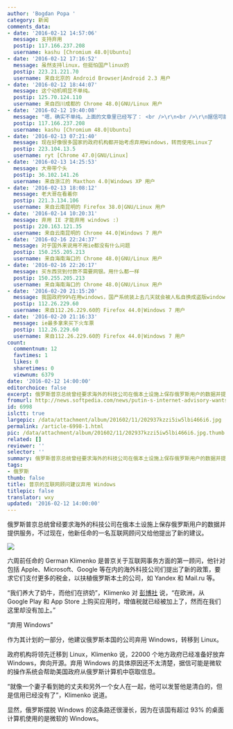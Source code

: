 ```yaml
---
author: 'Bogdan Popa '
category: 新闻
comments_data:
- date: '2016-02-12 14:57:06'
  message: 支持弃用
  postip: 117.166.237.208
  username: kashu [Chromium 48.0|Ubuntu]
- date: '2016-02-12 17:16:52'
  message: 虽然支持linux，但挺怕国产linux的
  postip: 223.21.221.70
  username: 来自北京的 Android Browser|Android 2.3 用户
- date: '2016-02-12 18:44:07'
  message: 这个动机明显不单纯。
  postip: 125.70.124.110
  username: 来自四川成都的 Chrome 48.0|GNU/Linux 用户
- date: '2016-02-12 19:40:08'
  message: "嗯，确实不单纯。上面的文章里已经写了： <br />\r\n<br />\r\n据信可能是微软的操作系统会帮助美国政府从俄罗斯计算机中窃取信息。"
  postip: 117.166.237.208
  username: kashu [Chromium 48.0|Ubuntu]
- date: '2016-02-13 07:21:40'
  message: 现在好像很多国家的政府机构都开始考虑弃用Windows，转而使用Linux了
  postip: 223.104.13.5
  username: ryt [Chrome 47.0|GNU/Linux]
- date: '2016-02-13 14:25:53'
  message: 大帝带个头
  postip: 36.102.141.26
  username: 来自浙江的 Maxthon 4.0|Windows XP 用户
- date: '2016-02-13 18:08:12'
  message: 老大哥在看着你
  postip: 221.3.134.106
  username: 来自云南昆明的 Firefox 38.0|GNU/Linux 用户
- date: '2016-02-14 10:20:31'
  message: 弃用 IE 才能弃用 windows :)
  postip: 220.163.121.35
  username: 来自云南昆明的 Chrome 44.0|Windows 7 用户
- date: '2016-02-16 22:24:37'
  message: 对于国外来说用不用ie都没有什么问题
  postip: 150.255.205.213
  username: 来自海南海口的 Chrome 48.0|GNU/Linux 用户
- date: '2016-02-16 22:26:17'
  message: 买东西货到付款不需要网银。用什么都一样
  postip: 150.255.205.213
  username: 来自海南海口的 Chrome 48.0|GNU/Linux 用户
- date: '2016-02-20 21:15:20'
  message: 我国政府99%在用windows，国产系统装上去几天就会被人私自换成盗版windows。关键是99%的windows里面还有70%再用XP
  postip: 112.26.229.60
  username: 来自112.26.229.60的 Firefox 44.0|Windows 7 用户
- date: '2016-02-20 21:16:33'
  message: ie最多拿来买下火车票
  postip: 112.26.229.60
  username: 来自112.26.229.60的 Firefox 44.0|Windows 7 用户
count:
  commentnum: 12
  favtimes: 1
  likes: 0
  sharetimes: 0
  viewnum: 6379
date: '2016-02-12 14:00:00'
editorchoice: false
excerpt: 俄罗斯普京总统曾经要求海外的科技公司在俄本土设施上保存俄罗斯用户的数据并提供服务，不过现在，他新任命的一名互联网顾问又给他提出了新的建议。
fromurl: http://news.softpedia.com/news/putin-s-internet-advisory-wants-to-ban-windows-500198.shtml
id: 6998
islctt: true
largepic: /data/attachment/album/201602/11/202937kzzi5iw5lbi466i6.jpg
permalink: /article-6998-1.html
pic: /data/attachment/album/201602/11/202937kzzi5iw5lbi466i6.jpg.thumb.jpg
related: []
reviewer: ''
selector: ''
summary: 俄罗斯普京总统曾经要求海外的科技公司在俄本土设施上保存俄罗斯用户的数据并提供服务，不过现在，他新任命的一名互联网顾问又给他提出了新的建议。
tags:
- 俄罗斯
thumb: false
title: 普京的互联网顾问建议弃用 Windows
titlepic: false
translator: wxy
updated: '2016-02-12 14:00:00'
---
```


俄罗斯普京总统曾经要求海外的科技公司在俄本土设施上保存俄罗斯用户的数据并提供服务，不过现在，他新任命的一名互联网顾问又给他提出了新的建议。


![](/data/attachment/album/201602/11/202937kzzi5iw5lbi466i6.jpg)


六周前任命的 German Klimenko 是普京关于互联网事务方面的第一顾问，他针对包括 Apple、Microsoft、Google 等在内的海外科技公司们提出了新的政策，要求它们支付更多的税金，以扶植俄罗斯本土的公司，如 Yandex 和 Mail.ru 等。


“我们养大了奶牛，而他们在挤奶”，Klimenko 对 [彭博社](http://www.bloomberg.com/news/articles/2016-02-09/putin-s-new-internet-czar-joins-hunt-for-google-apple-taxes) 说，“在欧洲，从 Google Play 和 App Store 上购买应用时，增值税就已经被加上了，然而在我们这里却没有加上。”


“弃用 Windows”


作为其计划的一部分，他建议俄罗斯本国的公司弃用 Windows，转移到 Linux。


政府机构将领先迁移到 Linux，Klimenko 说，22000 个地方政府已经准备好放弃 Windows，奔向开源。弃用 Windows 的具体原因还不太清楚，据信可能是微软的操作系统会帮助美国政府从俄罗斯计算机中窃取信息。


“就像一个妻子看到她的丈夫和另外一个女人在一起，他可以发誓他是清白的，但是信用已经没有了”，Klimenko 说道。


显然，俄罗斯摆脱 Windows 的这条路还很漫长，因为在该国有超过 93% 的桌面计算机使用的是微软的 Windows。